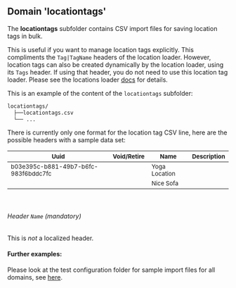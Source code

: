 ## Domain 'locationtags'
The **locationtags** subfolder contains CSV import files for saving location tags in bulk.

This is useful if you want to manage location tags explicitly. This compliments the
`Tag|TagName` headers of the location loader. However, location tags can also be created
dynamically by the location loader, using its `Tags` header. If using that header,
you do not need to use this location tag loader. Please see the
locations loader [docs](./loc.md) for details.

This is an example of the content of the `locationtags` subfolder:
```bash
locationtags/
  ├──locationtags.csv
  └── ...
```
There is currently only one format for the location tag CSV line,
here are the possible headers with a sample data set:

| <sub>Uuid                                </sub> | <sub>Void/Retire</sub> | <sub>Name       </sub> | <sub>Description</sub> |
|--------------------------------------|-------------|--------------------------|-------------|
| <sub>b03e395c-b881-49b7-b6fc-983f6bddc7fc</sub> | <sub>           </sub> | <sub>Yoga Location</sub> | <sub>           </sub> |
| <sub>                                    </sub> | <sub>           </sub> | <sub>Nice Sofa    </sub> | <sub>           </sub> |

<br/>

###### Header `Name` *(mandatory)*
This is _not_ a localized header.

#### Further examples:
Please look at the test configuration folder for sample import files for all domains, see
[here](../api/src/test/resources/testAppDataDir/configuration).